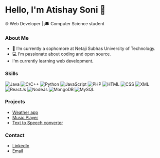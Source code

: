# Hello, I'm Atishay Soni 👋

🌐 Web Developer | 🎓 Computer Science student

### About Me

- 🌱 I’m currently a sophomore at Netaji Subhas University of Technology.
- 💻 I'm passionate about coding and open source.
- I'm currently learning web development.

### Skills

![Java](https://img.shields.io/badge/Java-%23ED8B00?logo=java&logoColor=white)
![C/C++](https://img.shields.io/badge/C%2FC%2B%2B-%2300599C?logo=c%2B%2B&logoColor=white)
![Python](https://img.shields.io/badge/Python-%233776AB?logo=python&logoColor=white)
![JavaScript](https://img.shields.io/badge/JavaScript-%23F7DF1E?logo=javascript&logoColor=white)
![PHP](https://img.shields.io/badge/PHP-%23777BB4?logo=php&logoColor=white)
![HTML](https://img.shields.io/badge/HTML-%23E34F26?logo=html5&logoColor=white)
![CSS](https://img.shields.io/badge/CSS-%231572B6?logo=css3&logoColor=white)
![XML](https://img.shields.io/badge/XML-%230080A0?logo=xml&logoColor=white)
![ReactJs](https://img.shields.io/badge/ReactJs-%2361DAFB?logo=react&logoColor=white)
![NodeJs](https://img.shields.io/badge/NodeJs-%23339933?logo=node.js&logoColor=white)
![MongoDB](https://img.shields.io/badge/MongoDB-%2347A248?logo=mongodb&logoColor=white)
![MySQL](https://img.shields.io/badge/MySQL-%234479A1?logo=mysql&logoColor=white)


### Projects

- [Weather app](https://github.com/atishaysoni/Weather-app)
- [Music Player](https://github.com/atishaysoni/Music-Player)
- [Text to Speech converter](https://github.com/atishaysoni/Text-to-Speech)

### Contact

- [LinkedIn](https://www.linkedin.com/in/atishaysoni1801/)
- [Email](mailto:atishaysoni1801@gmail.com)


